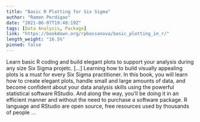 ```yaml
---
title: "Basic R Plotting for Six Sigma"
author: "Ramon Perdigao"
date: "2021-06-07T19:48:19Z"
tags: [Data Analysis, Package]
link: "https://bookdown.org/rpbossanova/basic_plotting_in_r/"
length_weight: "16.5%"
pinned: false
---
```


Learn basic R coding and build elegant plots to support your analysis during any size Six Sigma projetc. [...] Learning how to build visually appealing plots is a must for every Six Sigma practitioner. In this book, you will learn how to create elegant plots, handle small and large amounts of data, and become confident about your data analysis skills using the powerful statistical software RStudio. And along the way, you’ll be doing it in an efficient manner and without the need to purchase a software package. R language and RStudio are open source, free resources used by thousands of people ...
